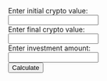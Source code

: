 <html>
	<body>
		<div>Enter initial crypto value:</div> <input id="initial" type="number" name="initial">
		<div>Enter final crypto value:</div> <input id="final" type="number" name="final">
		<div>Enter investment amount:</div> <input id="investAmount" type="number" name="investAmount">
		<br/>
		<button onClick="calculate()">Calculate</button>
		<br/>
		<br/>
		<div id="show1" style="display:none;">Your current value would be: $<span id="newAmount"></span></div>
		<div id="show2" style="display:none;"><span id="earningsString"></span></div>
	</body>
</html>

<script>
	var initial;
	var final;
	var investAmount;
	var submitted = false;
	var perIncrease = 0;
	var increase = 0;
	var newAmount = 0;
	var earnings = 0;
	var earningsString = "";
	function calculate() {
		this.initial = document.getElementById("initial").value;
		this.final = document.getElementById("final").value;
		this.investAmount = document.getElementById("investAmount").value;
		this.submitted = true;
		this.perIncrease = ((this.final-this.initial)/Math.abs(this.initial));
		this.increase = this.investAmount*this.perIncrease;
		this.newAmount = float(this.investAmount)+float(this.increase);
		this.earnings = this.newAmount-this.investAmount;
		console.log(this.perIncrease);
		console.log(this.increase);
		console.log(this.newAmount);
		console.log(this.earnings);
		if ((this.earnings) >= 0 ){
			this.earningsString =  "You earnt: $" + String(this.earnings);
		} else {
			this.earningsString = "You lost: $" + String(Math.abs(this.earnings));
		}
		document.getElementById('newAmount').innerHTML = String(this.newAmount);
		document.getElementById('earningsString').innerHTML = this.earningsString;
		document.getElementById('show1').style.display = "";
		document.getElementById('show2').style.display = "";
	}
</script>
